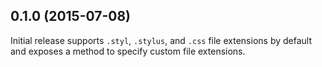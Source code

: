 <a name="0.1.0"></a>
## 0.1.0 (2015-07-08)

Initial release supports `.styl`, `.stylus`, and `.css` file extensions by default and exposes a method to specify custom file extensions.
